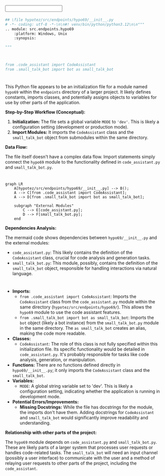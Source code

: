 # <input code>

```python
## \file hypotez/src/endpoints/hypo69/__init__.py
# -*- coding: utf-8 -*-\n\n#! venv/bin/python/python3.12\n\n"""
.. module: src.endpoints.hypo69 
	:platform: Windows, Unix
	:synopsis:

"""



from .code_assistant import CodeAssistant
from .small_talk_bot import bot as small_talk_bot
```

# <algorithm>

This Python file appears to be an initialization file for a module named `hypo69` within the `endpoints` directory of a larger project.  It likely defines constants, imports classes, and potentially assigns objects to variables for use by other parts of the application.

**Step-by-Step Workflow (Conceptual):**

1. **Initialization:** The file sets a global variable `MODE` to `'dev'`. This is likely a configuration setting (development or production mode).
2. **Import Modules:** It imports the `CodeAssistant` class and the `small_talk_bot` object from submodules within the same directory.

**Data Flow:**

The file itself doesn't have a complex data flow.  Import statements simply connect the `hypo69` module to the functionality defined in `code_assistant.py` and `small_talk_bot.py`.



# <mermaid>

```mermaid
graph LR
    A[hypotez/src/endpoints/hypo69/__init__.py] --> B();
    A --> C[from .code_assistant import CodeAssistant];
    A --> D[from .small_talk_bot import bot as small_talk_bot];
    
    subgraph "External Modules"
        C --> E[code_assistant.py];
        D --> F[small_talk_bot.py];
    end
```

**Dependencies Analysis:**

The mermaid code shows dependencies between `hypo69/__init__.py` and the external modules:

* `code_assistant.py`: This likely contains the definition of the `CodeAssistant` class, crucial for code analysis and generation tasks.
* `small_talk_bot.py`:  This module, possibly, contains the definition of the `small_talk_bot` object, responsible for handling interactions via natural language.


# <explanation>

* **Imports:**
    * `from .code_assistant import CodeAssistant`: Imports the `CodeAssistant` class from the `code_assistant.py` module within the same directory (`hypotez/src/endpoints/hypo69/`). This allows the `hypo69` module to use the code assistant features.
    * `from .small_talk_bot import bot as small_talk_bot`: Imports the `bot` object (likely a bot instance) from the `small_talk_bot.py` module in the same directory.  The `as small_talk_bot` creates an alias, making the code more readable.
* **Classes:**
    * `CodeAssistant`:  The role of this class is not fully specified within this initialization file. Its specific functionality would be detailed in `code_assistant.py`.  It's probably responsible for tasks like code analysis, generation, or manipulation.
* **Functions:** There are no functions defined directly in `hypo69/__init__.py`; it only imports the `CodeAssistant` class and the `small_talk_bot`.
* **Variables:**
    * `MODE`: A global string variable set to 'dev'.  This is likely a configuration setting, indicating whether the application is running in development mode.
* **Potential Errors/Improvements:**
    * **Missing Docstrings:** While the file has docstrings for the module, the imports don't have them. Adding docstrings for `CodeAssistant` and `small_talk_bot` would significantly improve readability and understanding.


**Relationship with other parts of the project:**

The `hypo69` module depends on `code_assistant.py` and `small_talk_bot.py`.  These are likely parts of a larger system that processes user requests or handles code-related tasks.  The `small_talk_bot` will need an input channel (possibly a user interface) to communicate with the user and a method of relaying user requests to other parts of the project, including the `code_assistant`.